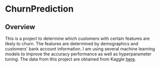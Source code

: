 # ChurnPrediction
## Overview
This is a project to determine which customers with certain features are likely to churn. The features are determined by demographics and customers' bank account information. I am using several machine learning models to improve the accuracy performance as well as hyperparameter tuning. The data from this project are obtained from Kaggle [here](https://www.kaggle.com/datasets/shubhammeshram579/bank-customer-churn-prediction).

